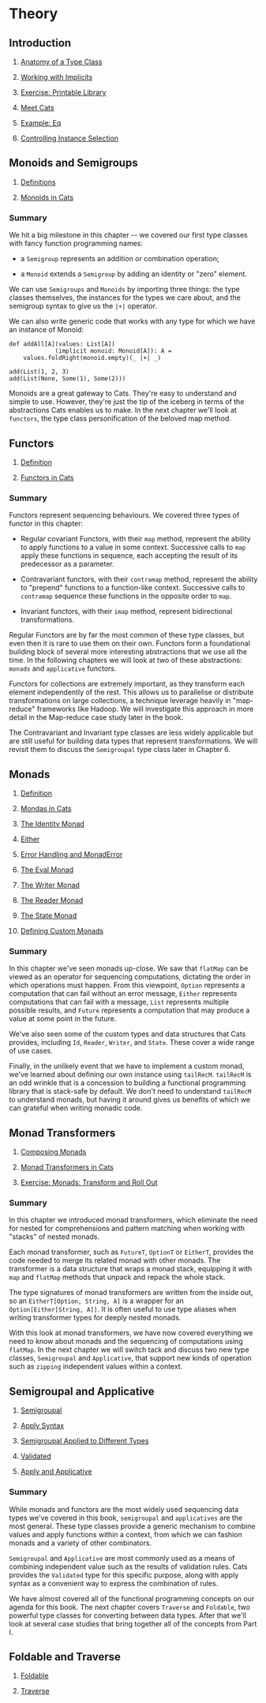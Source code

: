 # Theory

## Introduction

1. [Anatomy of a Type Class](introduction/AnatomyOfATypeClass.scala)

2. [Working with Implicits](introduction/WorkingWithImplicits.scala)

3. [Exercise: Printable Library](introduction/PrintableLibrary.scala)

4. [Meet Cats](introduction/MeetCats.scala)

5. [Example: Eq](introduction/EqTypeClass.scala)

6. [Controlling Instance Selection](introduction/ControllingInstanceSelection.scala)

## Monoids and Semigroups

1. [Definitions](monoidsAndSemigroups/Definitions.scala)

2. [Monoids in Cats](monoidsAndSemigroups/MonoidsInCats.scala)

### Summary

We hit a big milestone in this chapter -- we covered our first type classes with fancy function programming
names:

- a `Semigroup` represents an addition or combination operation;

- a `Monoid` extends a `Semigroup` by adding an identity or "zero" element.

We can use `Semigroups` and `Monoids` by importing three things: the type classes themselves, the instances 
for the types we care about, and the semigroup syntax to give us the `|+|` operator.

We can also write generic code that works with any type for which we have an instance of Monoid:
```
def addAll[A](values: List[A])
             (implicit monoid: Monoid[A]): A =
    values.foldRight(monoid.empty)(_ |+| _)

add(List(1, 2, 3)
add(List(None, Some(1), Some(2)))
```

Monoids are a great gateway to Cats. They're easy to understand and simple to use. However, they're just
the tip of the iceberg in terms of the abstractions Cats enables us to make. In the next chapter we'll look at
`functors`, the type class personification of the beloved map method.

## Functors

1. [Definition](functors/Definition.scala)

2. [Functors in Cats](functors/FunctorsInCats.scala)

### Summary

Functors represent sequencing behaviours. We covered three types of functor in this chapter:

- Regular covariant Functors, with their `map` method, represent the ability to apply functions to a value
in some context. Successive calls to `map` apply these functions in sequence, each accepting the result of 
its predecessor as a parameter.

- Contravariant functors, with their `contramap` method, represent the ability to "prepend" functions to a
function-like context. Successive calls to `contramap` sequence these functions in the opposite order to
`map`.

- Invariant functors, with their `imap` method, represent bidirectional transformations.

Regular Functors are by far the most common of these type classes, but even then it is rare to use them on
their own. Functors form a foundational building block of several more interesting abstractions that we use
all the time. In the following chapters we will look at two of these abstractions: `monads` and `applicative`
functors.

Functors for collections are extremely important, as they transform each element independently of the rest.
This allows us to parallelise or distribute transformations on large collections, a technique leverage 
heavily in "map-reduce" frameworks like Hadoop. We will investigate this approach in more detail in the
Map-reduce case study later in the book.

The Contravariant and Invariant type classes are less widely applicable but are still useful for building
data types that represent transformations. We will revisit them to discuss the `Semigroupal` type class later
in Chapter 6.

## Monads

1. [Definition](monads/Definition.scala)

2. [Mondas in Cats](monads/MonadsInCats.scala)

3. [The Identity Monad](monads/TheIdentityMonad.scala)

4. [Either](monads/EitherMonad.scala)

5. [Error Handling and MonadError](monads/ErrorHandlingAndMonadError.scala)

6. [The Eval Monad](monads/TheEvalMonad.scala)

7. [The Writer Monad](monads/TheWriterMonad.scala)

8. [The Reader Monad](monads/TheReaderMonad.scala)

9. [The State Monad](monads/TheStateMonad.scala)

10. [Defining Custom Monads](monads/DefiningCustomMonads.scala)

### Summary

In this chapter we've seen monads up-close. We saw that `flatMap` can be viewed as an operator for sequencing
computations, dictating the order in which operations must happen. From this viewpoint, `Option` represents
a computation that can fail without an error message, `Either` represents computations that can fail with a 
message, `List` represents multiple possible results, and `Future` represents a computation that may produce
a value at some point in the future.

We've also seen some of the custom types and data structures that Cats provides, including `Id`, `Reader`, 
`Writer`, and `State`. These cover a wide range of use cases.

Finally, in the unlikely event that we have to implement a custom monad, we've learned about defining our 
own instance using `tailRecM`. `tailRecM` is an odd wrinkle that is a concession to building a functional
programming library that is stack-safe by default. We don't need to understand `tailRecM` to understand 
monads, but having it around gives us benefits of which we can grateful when writing monadic code.

## Monad Transformers

1. [Composing Monads](monadTransformers/ComposingMonads.scala)

2. [Monad Transformers in Cats](monadTransformers/MonadTransformersInCats.scala)

3. [Exercise: Monads: Transform and Roll Out](monadTransformers/TransformAndRollOut.scala)

### Summary

In this chapter we introduced monad transformers, which eliminate the need for nested for comprehensions
and pattern matching when working with "stacks" of nested monads.

Each monad transformer, such as `FutureT`, `OptionT` or `EitherT`, provides the code needed to merge its
related monad with other monads. The transformer is a data structure that wraps a monad stack, equipping 
it with `map` and `flatMap` methods that unpack and repack the whole stack.

The type signatures of monad transformers are written from the inside out, so an `EitherT[Option, String, A]`
is a wrapper for an `Option[Either[String, A]]`. It is often useful to use type aliases when writing 
transformer types for deeply nested monads.

With this look at monad transformers, we have now covered everything we need to know about monads and the
sequencing of computations using `flatMap`. In the next chapter we will switch tack and discuss two new type
classes, `Semigroupal` and `Applicative`, that support new kinds of operation such as `zipping` independent
values within a context.

## Semigroupal and Applicative

1. [Semigroupal](semigroupalAndApplicative/SemigroupalTypeClass.scala)

2. [Apply Syntax](semigroupalAndApplicative/ApplySyntax.scala)

3. [Semigroupal Applied to Different Types](semigroupalAndApplicative/SemigroupalAppliedToDifferentTypes.scala)

4. [Validated](semigroupalAndApplicative/ValidatedDataType.scala)

5. [Apply and Applicative](semigroupalAndApplicative/ApplyAndApplicative.scala)

### Summary

While monads and functors are the most widely used sequencing data types we've covered in this book, `semigroupal`
and `applicatives` are the most general. These type classes provide a generic mechanism to combine values and apply
functions within a context, from which we can fashion monads and a variety of other combinators.

`Semigroupal` and `Applicative` are most commonly used as a means of combining independent value such as the results
of validation rules. Cats provides the `Validated` type for this specific purpose, along with apply syntax as a
convenient way to express the combination of rules.

We have almost covered all of the functional programming concepts on our agenda for this book. The next chapter covers
`Traverse` and `Foldable`, two powerful type classes for converting between data types. After that we'll look at 
several case studies that bring together all of the concepts from Part I.

## Foldable and Traverse

1. [Foldable]()

2. [Traverse]()
